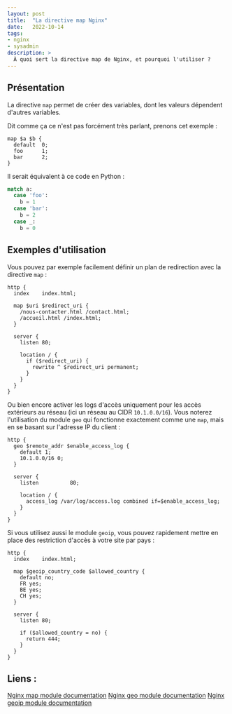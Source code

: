 ```yaml
---
layout: post
title:  "La directive map Nginx"
date:   2022-10-14
tags:
- nginx
- sysadmin
description: >
  À quoi sert la directive map de Nginx, et pourquoi l'utiliser ?
---
```


## Présentation

La directive `map` permet de créer des variables, dont les valeurs dépendent d'autres variables.

Dit comme ça ce n'est pas forcément très parlant, prenons cet exemple :

```nginx
map $a $b {
  default  0;
  foo      1;
  bar      2;
}
```

Il serait équivalent à ce code en Python :

```py
match a:
  case 'foo':
    b = 1
  case 'bar':
    b = 2
  case _:
    b = 0
```

## Exemples d'utilisation

Vous pouvez par exemple facilement définir un plan de redirection avec la directive `map` :

```nginx
http {
  index    index.html;

  map $uri $redirect_uri {
    /nous-contacter.html /contact.html;
    /accueil.html /index.html;
  }

  server {
    listen 80;

    location / {
      if ($redirect_uri) {
        rewrite ^ $redirect_uri permanent;
      }
    }
  }
}
```

Ou bien encore activer les logs d'accès uniquement pour les accès extérieurs au réseau (ici un réseau au CIDR `10.1.0.0/16`). Vous noterez l'utilisation du module `geo` qui fonctionne exactement comme une `map`, mais en se basant sur l'adresse IP du client :

```nginx
http {
  geo $remote_addr $enable_access_log {
    default 1;
    10.1.0.0/16 0;
  }

  server {
    listen          80;

    location / {
      access_log /var/log/access.log combined if=$enable_access_log;
    }
  }
}
```

Si vous utilisez aussi le module `geoip`, vous pouvez rapidement mettre en place des restriction d'accès à votre site par pays :

```nginx
http {
  index    index.html;

  map $geoip_country_code $allowed_country {
    default no;
    FR yes;
    BE yes;
    CH yes;
  }

  server {
    listen 80;

    if ($allowed_country = no) {
      return 444;
    }
  }
}
```


## Liens :

[Nginx map module documentation](https://nginx.org/en/docs/http/ngx_http_map_module.html)
[Nginx geo module documentation](https://nginx.org/en/docs/http/ngx_http_geo_module.html)
[Nginx geoip module documentation](https://nginx.org/en/docs/http/ngx_http_geoip_module.html)
